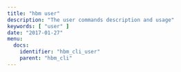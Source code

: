 ```yaml
---
title: "hbm user"
description: "The user commands description and usage"
keywords: [ "user" ]
date: "2017-01-27"
menu:
  docs:
    identifier: "hbm_cli_user"
    parent: "hbm_cli"
---
```


